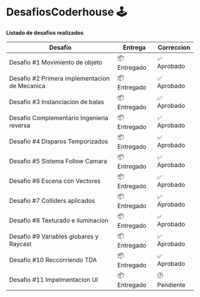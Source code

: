# DesafiosCoderhouse 🕹️
**Listado de desafios realizados**

| Desafio | Entrega | Correccion |
|--|--|--|
|Desafio #1 Movimiento de objeto | 📦 Entregado | ✅ Aprobado|
|Desafio #2 Primera implementacion de Mecanica | 📦 Entregado | ✅ Aprobado| 
|Desafio #3 Instanciacion de balas | 📦 Entregado | ✅ Aprobado|
|Desafio Complementario Ingenieria reversa | 📦 Entregado | ✅ Aprobado|
|Desafio #4 Disparos Temporizados | 📦 Entregado | ✅ Aprobado|
|Desafio #5 Sistema Follow Camara | 📦 Entregado | ✅ Aprobado |
|Desafio #6 Escena con Vectores | 📦 Entregado | ✅ Aprobado |
|Desafio #7 Colliders aplicados | 📦 Entregado  | ✅ Aprobado |
|Desafio #8 Texturado e iluminacion | 📦 Entregado | ✅ Aprobado |
|Desafio #9 Variables globares y Raycast | 📦 Entregado | ✅ Aprobado |
|Desafio #10 Reccorriendo TDA | 📦 Entregado | ✅ Aprobado |
|Desafio #11 Impelmentacion UI | 📦 Entregado | 🕑Pendiente |

